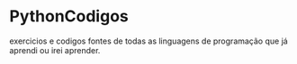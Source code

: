 # PythonCodigos
 exercicios e codigos fontes de todas as linguagens de programação que já aprendi ou irei aprender.
